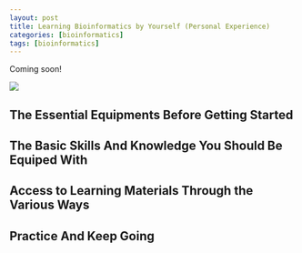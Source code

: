 ```yaml
---
layout: post
title: Learning Bioinformatics by Yourself (Personal Experience)
categories: [bioinformatics]
tags: [bioinformatics]
---
```


Coming soon!

![](http://i.imgur.com/F8WULOQ.jpg)

## The Essential Equipments Before Getting Started

## The Basic Skills And Knowledge You Should Be Equiped With

## Access to Learning Materials Through the Various Ways

## Practice And Keep Going











